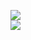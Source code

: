 [![](https://img.shields.io/badge/Made%20With-Github%20Spray-lightgrey.svg?style=for-the-badge&logo=github)](https://github.com/Annihil/github-spray#6547)  
[![](https://i.imgur.com/2DrTn0Z.gif)](https://github.com/Annihil/github-spray)